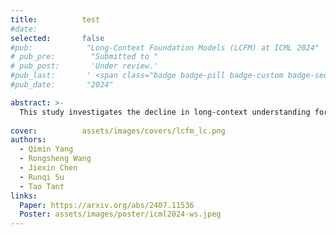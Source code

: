 ```yaml
---
title:          test
#date:           
selected:       false
#pub:            "Long-Context Foundation Models (LCFM) at ICML 2024"
# pub_pre:        "Submitted to "
# pub_post:       'Under review.'
#pub_last:       ' <span class="badge badge-pill badge-custom badge-secondary">Conference</span><span class="badge badge-pill badge-custom badge-warning">Poster</span>'
#pub_date:       "2024"

abstract: >-
  This study investigates the decline in long-context understanding for medical LLMs after domain-specific fine-tuning, conducting experiments to determine the best composition of general and medical training data to balance diagnostic knowledge with comprehensive reading abilities.
  
cover:          assets/images/covers/lcfm_lc.png
authors:
  - Qimin Yang
  - Rongsheng Wang
  - Jiexin Chen
  - Runqi Su
  - Tao Tan†
links:
  Paper: https://arxiv.org/abs/2407.11536
  Poster: assets/images/poster/icml2024-ws.jpeg
---
```

